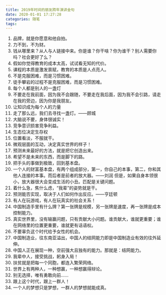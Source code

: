 ```yaml
---
title: 2019年时间的朋友跨年演讲金句
date: 2020-01-01 17:27:28
categories: 随笔
tags:
---
```

1. 品牌，就是你愿意和他自拍。
2. 力不到，不为财。
3. 钱从哪里来？从人与人链接中来。你是谁？你干啥？你为谁干？别人需要你吗？社会更好了么？
4. 假如你觉得教育的成本太高，试试看无知的代价。
5. 课程的本质是激发禀赋，教育的本质是人点亮人。
6. 不是克服困难，而是习惯困难。
7. 徒手攀岩的过程不是克服困难，而是习惯困难。
8. 每个人都是别人的一盏灯
9. 不要走在我前面，因为我不会跟随，不要走在我后面，因为我不会引路，请走在我的旁边，因为你是我朋友。
10. 让知识成为每个人的力量
11. 走了那么远，我们去寻找一盏灯。——顾城
12. 大脑说不要，身体很诚实！
13. 竞争意识损害竞争利益。
14. 生态位决定生存权
15. 位置看淡，不服就干。
16. 微观层面的互动，决定真实世界的样子！
17. 预测未来最好的方法，就是把它创造出来。
18. 希望不是未来的东西，而是脚下的路。
19. 把手头的事做到极致，回到基本盘。
20. 一个人的财富基本盘，有两个组成部分，第一，你自己的本事，第二，你和其他人连接的本事。而后者是前者的放大器。——刘润 但是，如果自身本领很小，放大器很大会变成生活的小丑。匹配是关键问题。
21. 着什么急，焦什么虑，“我辈”的姿势就是干。
22. 预测能否实现，取决于人们如何作出反应。——亨廷顿
23. 有人在玩游戏，有人在玩真实的社会关系！
24. 中国制造手里有什么牌？第一张牌是规模，另一张牌是速度，再一张牌是成本控制能力。
25. 真实世界里，没有输赢问题，只有贡献大小问题。谁贡献大，谁就更重要；谁在网络里的位置更重要，谁就更有话语权。
26. 不要辜负这个时代给予女性的机会。
27. 中国制造业，往东南亚溢出，中国人的结网能力即是中国制造业有效的往外延伸。
28. 中国人正在展现一种，空前强大且独有的能力。那就是：结网能力。
29. 我辈中人，接受挑战，躬身入局！
30. 扶贫就是把每一个同胞，都连入繁荣网络。
31. 世界上有两种人，一种想赢，一种想赢得辩论。
32. 别无选择，唯有勇敢向前……
33. 跟上这个时代，跟上一群人！
34. 一个人的梦想只是梦想，一群人的梦想就能成真。
